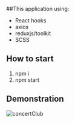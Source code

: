 ##This application using:

- React hooks
- axios
- reduxjs/toolkit
- SCSS

## How to start

1. npm i
2. npm start

## Demonstration

![concertClub](https://user-images.githubusercontent.com/72819725/174333471-62bbdfcc-2032-43a1-800b-adcb4b4fdcba.gif)
